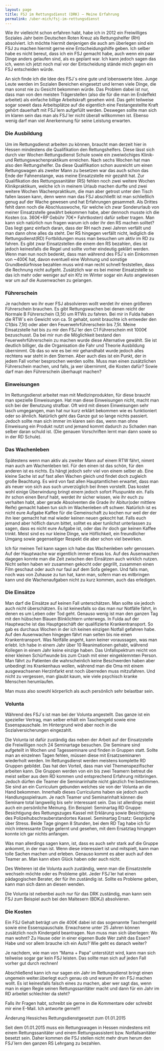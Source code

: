 ```yaml
---
layout: page
title: FSJ im Rettungsdienst (DRK) – Meine Erfahrung
permalink: /uber-mich/fsj-im-rettungsdienst
---
```





Wie ihr vielleicht schon erfahren habt, habe ich in 2012 ein Freiwilliges Soziales Jahr beim Deutschen Roten Kreuz als Rettungshelfer (RH) absolviert. Ich möchte hiermit denjenigen die auch am überlegen sind ein FSJ zu machen hiermit gerne eine Entscheidungshilfe geben.
Ich selber habe es nicht bereut, dass ich ein FSJ gemacht habe, auch wenn ein paar Dinge anders gelaufen sind, als es geplant war. Ich kann jedoch sagen das ich, wenn ich jetzt noch mal vor der Entscheidung stände mich gegen ein FSJ entscheiden würde.

An sich finde ich die Idee des FSJ´s eine gute und lobenswerte Idee. Junge Leute werden im Sozialen Bereichen eingesetzt und lernen viele Dinge, die man sonst nie zu Gesicht bekommen würde. Das Problem dabei ist nur, dass man von den meisten Trägerstellen (also die für die man im Endeffekt arbeitet) als einfache billige Arbeitskraft gesehen wird. Das geht teilweise sogar soweit dass Arbeitsplätze auf die eigentlich eine Festangestellte Kraft gehört dauerhaft mit FSJ´lern aufgefüllt werden. Deswegen sollte man sich im klaren sein das man als FSJ´ler nicht überall willkommen ist. Ebenso wenig darf man viel Anerkennung für seine Leistung erwarten.

### Die Ausbildung

Um im Rettungsdienst arbeiten zu können, braucht man derzeit hier in Hessen mindestens die Qualifikation den Rettungshelfers. Diese lässt sich durch vier Wochen Rettungsdienst Schule sowie ein zweiwöchiges Klinik- und Rettungswachenpraktikum erreichen. Nach sechs Wochen hat man also den Rettungshelfer. Da diese Qualifikation schon ausreicht um einen Rettungswagen als zweiter Mann zu besetzen war das auch schon das Ende der Fahnenstange, was meine Einsatzstelle mir gezahlt hat.
Zur Qualifikation des Rettungssanitäter (RS) fehlen noch zwei weitere Wochen Klinikpraktikum, welche ich in meinem Urlaub machen durfte und zwei weitere Wochen Wachenpraktikum, die man aber getrost unter den Tisch fallen lassen kann, denn wenn man das FSJ abschließt ist man schließlich genug auf der Wache gewesen und hat Erfahrungen gesammelt. Als Drittes fehlt dann noch die Abschlusswoche, für welche ich zwar Sonderurlaub von meiner Einsatzstelle gewährt bekommen habe, aber dennoch musste ich die Kosten (ca. 360€+RP Gebühr 70€+ Fahrtkosten) dafür selber tragen.
Man kann sich natürlich nun fragen warum ich oder ihr den RS machen solltet? Das liegt ganz einfach daran, dass der RH nach zwei Jahren verfällt und man dann ohne alles da steht. Der RS hingegen verfällt nicht, lediglich die Rettungsdienst(RD) Fortbildungen muss man besuchen um aktiv im RD zu fahren.
Es gibt zwar Einsatzstellen die einem den RS bezahlen, dies ist jedoch keinesfalls die Regel und sollte vorher eindeutig geklärt werden.
Wenn man nun noch bedenkt, dass man während des FSJ´s ein Einkommen von ~400€ hat, davon eventuell eine Wohnung und sonstige Grundbedürfnisse bezahlen muss wird man recht schnell feststellen, dass die Rechnung nicht aufgeht. Zusätzlich war es bei meiner Einsatzstelle so das ich mehr oder weniger auf ein Kfz im Winter sogar ein Auto angewiesen war um auf die Ausenwachen zu gelangen.

### Führerschein

Je nachdem wo ihr euer FSJ absolvieren wollt werdet ihr einen größeren Führerschein brauchen. Es gibt Rettungswachen bei denen reicht der Normale B Führerschein (3,5t) um RTWs zu fahren. Bei mir in Fulda haben die RTW´s ein Gewicht von ca. 5t gehabt, somit brauchte ich entweder den C1(bis 7,5t) oder aber den Feuerwehrführerschein bis 7,5t. Meine Einsatzstelle hat bis zu mir den FSJ´ler den C1 Führerschein mit 1000€ bezuschusst. Da bei mir nun die Möglichkeit bestand den Feuerwehrführerschein zu machen wurde diese Alternative gewählt. Sie ist deutlich billiger, da die Organisation die Fahr und Theorie Ausbildung übernimmt. Ob das so wie es bei mir gehandhabt wurde jedoch alles rechtens war steht in den Sternen.
Aber auch dies ist ein Punkt, der in jedem Fall vorher besprochen werden sollte.
Muss man einen zusätzlichen Führerschein machen, und falls, ja wer übernimmt, die Kosten dafür?
Sowie darf man den Führerschein überhaupt machen?

### Einweisungen

Im Rettungsdienst arbeitet man mit Medizinprodukten, für diese braucht man spezielle Einweisungen. Hat man diese Einweisungen nicht, macht man sich bei der Benutzung strafbar. Oft wird mit diesen Einweisungen sehr lasch umgegangen, man hat nur kurz erklärt bekommen wie es funktioniert oder so ähnlich. Natürlich geht das Ganze gut so lange nichts passiert. Jedoch sollte man sich immer im klaren sein das, wenn man ohne Einweisung ein Produkt nutzt und jemand kommt dadurch zu Schaden man selber daran schuld ist.
(Die genauen Vorschriften lernt man dann sowie so in der RD Schule).

### Das Wachenleben

Spätestens wenn man aktiv als zweiter Mann auf einem RTW fährt, nimmt man auch am Wachenleben teil. Für den einen ist das schön, für den anderen ist es nichts. Es hängt jedoch sehr viel von einem selber ab.
Eine kleine Sache ist auf fast allen Wachen gleich und findet doch zugleich große Beachtung. Es wird von fast allen Hauptamtlichen erwartet, dass man als neuer von sich aus such unverzüglich bei ihnen vorstellt. Das kostet wohl einige Überwindung bringt einem jedoch sofort Pluspunkte ein.
Falls ihr schon einen Beruf habt, werdet ihr sicher wissen, wie ihr euch zu verhalten habt, aber gerade Absolventen die Grade ihr Abitur(oder mittlere Reife) gemacht haben tun sich im Wachenleben oft schwer.
Natürlich ist es nicht eure Aufgabe Kaffee für die Gemeinschaft zu kochen nur weil der der ihn leer gemacht hat mal wieder keinen neuen gekocht hat. Falls euch jemand aber höflich darum bittet, solltet es aber tunlichst unterlassen zu sagen, dass es nicht eure Aufgabe ist, oder das ihr doch gar keinen Kaffee trinkt.
Meist sind es nur kleine Dinge, wie Höflichkeit, ein freundlicher Umgang sowie gegenseitiger Respekt die aber schon viel bewirken.

Ich für meinen Teil kann sagen ich habe das Wachenleben sehr genossen. Auf der Hauptwache war eigentlich immer etwas los. Auf des Ausenwachen dagegen konnte man die Zeit zwischen den Einsätzen auch wirklich nutzen. Nicht selten haben wir zusammen gekocht oder gegrillt, zusammen einen Film geschaut oder auch nur faul auf dem Sofa gelegen. Und falls man, noch was von Zuhause zu tun hat, kann man, sofern man es mitbringen kann und die Wachenaufgaben nicht zu kurz kommen, auch das erledigen.

### Die Einsätze

Man darf die Einsätze auf keinen Fall unterschätzen. Man sollte sie jedoch auch nicht überschätzen. Es ist keinesfalls so das man nur Notfälle fährt, in denen es um Leben oder Tod geht. Genauso wenig ist man den ganzen Tag mit den hübschen Blauen Blinklichtern unterwegs.
In Fulda auf der Hauptwache ist das Hauptgeschäft der qualifizierte Krankentransport. So gab es durchaus Wochen in der ich keinen einzigen Notfall gefahren habe.
Auf den Ausenwachen hingegen fährt man selten bis nie einen Krankentransport.
Was Notfälle angeht, kann keiner voraussagen, was man erlebt. Ich habe in einem Jahr über 10 Reanimationen gehabt, während Kollegen in einem Jahr keine einzige haben. Das Unfallspektrum reicht von einer kleinen Schürfwunde bis zum Crash mit einer eingeklemmten Person.
Man fährt zu Patienten die wahrscheinlich keine Beschwerden haben aber unbedingt ins Krankenhaus wollen, während man die Oma mit einem ausgewachsenen Herzinfarkt erst noch überreden muss mitzufahren.
Und nicht zu vergessen, man glaubt kaum, wie viele psychisch kranke Menschen herumlaufen.

Man muss also sowohl körperlich als auch persönlich sehr belastbar sein.

### Volunta

Während des FSJ´s ist man bei der Volunta angestellt. Das ganze ist ein spezieller Vertrag, man selber erhält ein Taschengeld sowie eine Essenspauschale. Im Hintergrund wird aber noch in die Sozialversicherungen eingezahlt.

Die Volunta ist dafür zuständig das neben der Arbeit auf der Einsatzstelle die Freiwilligen noch 24 Seminartage besuchen. Die Seminare sind aufgeteilt in Wochen und Tagesseminare und finden in Gruppen statt. Sollte man an einzelnen Tagen fehlen, müssen diese mit Ersatzseminaren wiederholt werden. Im Rettungsdienst werden meistens komplette RD Gruppen gebildet. Das hat den Vorteil, dass man viel Themenspezifischer arbeiten kann.
Die Gruppen werden von ein bis zwei Teamern betreut die meist selber aus dem RD kommen und entsprechend Erfahrung mitbringen. Jedoch dürfen die Teamer die Seminarinhalte nicht gänzlich frei bestimmen. Sie sind an ein Curriculum gebunden welches sie von der Volunta an die Hand bekommen. Innerhalb dieses Curriculums haben sie jedoch auch Handlungsspielraum.
Je nach Teamer und Seminarinhalt können die Seminare total langweilig bis sehr interessant sein. Das ist allerdings meist auch ein persönliche Meinung. Ein Beispiel:
Seminartag RD Gruppe: Besichtigung des Rettungszuges Kassel mit Erklärung sowie Besichtigung des Polizeihubschrauberstandortes Kassel.
Seminartag Ersatz: Gespräche über Stress.
Beide Tage gingen 8 Stunden, bei dem RD Tag habe ich für mich interessante Dinge gelernt und gesehen, mit dem Ersatztag hingegen konnte ich gar nichts anfangen.

Was man allerdings sagen kann, ist, dass es auch sehr stark auf die Gruppe ankommt, in der man ist. Wenn diese interessiert ist und mitspielt, kann man tolle Sachen machen und erleben. Genauso kommt es aber auch auf den Teamer an. Man kann eben Glück haben oder auch nicht.

Des Weiteren ist die Volunta auch zuständig, wenn man die Einsatzstelle wechseln möchte oder es Probleme gibt. Jeder FSJ´ler hat einen pädagogischen Berater, der für ihn zuständig ist. Sollte es Probleme geben, kann man sich dann an diesen wenden.

Die Volunta ist nebenbei auch nur für das DRK zuständig, man kann sein FSJ zum Beispiel auch bei den Maltesern (BDKJ) absolvieren.

### Die Kosten

Ein FSJ Gehalt beträgt um die 400€ dabei ist das sogenannte Taschengeld sowie eine Essenspauschale.
Erwachsene unter 25 Jahren können zusätzlich noch Kindergeld beantragen.
Nun muss man sich überlegen:
Wo man wohnt? Zu Hause oder in einer eigenen Bude
Wer zahlt das Essen?
Habe und vor allem brauche ich ein Auto?
Wie geht es danach weiter?

Je nachdem, wie man von “Mama + Papa” unterstützt wird, kann man sich teilweise sogar gar kein FSJ leisten.
Das sollte man sich auf jeden Fall vorher gut durch rechnen!

 

 

Abschließend kann ich nur sagen ein Jahr im Rettungsdienst bringt einen ungemein weiter.überlegt euch genau ob und warum ihr ein FSJ machen wollt. Es ist keinesfalls falsch eines zu machen, aber wer sagt das, wenn man in eigen Regie seinen Rettungssanitäter macht und dann für ein Jahr im RD arbeitet schlechter da steht?

Falls ihr Fragen habt, schreibt sie gerne in die Kommentare oder schreibt mir eine E-Mail. Ich antworte gerne!!!

 

 

Änderung Hessiches Rettungsdienstgesetzt zum 01.01.2015

Seit dem 01.01.2015 muss ein Rettungswagen in Hessen mindestens mit einem Rettungssanitäter und einem Rettungsassistent bzw. Notfallsanitäter besetzt sein. Daher kommen die FSJ stellen nicht mehr drum herum den FSJ´lern den ganzen RS Lehrgang zu bezahlen.

